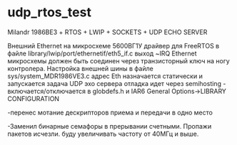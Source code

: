 # udp_rtos_test
Milandr 1986ВЕ3 + RTOS + LWIP + SOCKETS + UDP ECHO SERVER

Внешний Ethernet на микросхеме 5600ВГ1У
драйвер для FreeRTOS в файле library/lwip/port/ethernetif/eth5_if.c
выход ~IRQ Ethernet микросхемы должен быть соединен через транзисторный ключ
на ногу контролера. Настройка внешней шины в файле sys/system_MDR1986VE3.c 
адрес Eth назначается статически и запускается задача UDP эхо сервера
отладка идет через semihosting - включается/отключается в globdefs.h и IAR6 
General Options->LIBRARY CONFIGURATION

-перенес мотание дескрипторов приема и передачи в одно место

-Заменил бинарные семафоры в прерывании счетными. Пропажи пакетов исчезли. буду увеличивать частоту от 40МГц и выше.
